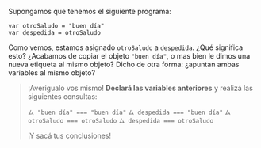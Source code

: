 Supongamos que tenemos el siguiente programa: 

```wollok
var otroSaludo = "buen día"
var despedida = otroSaludo
```

Como vemos, estamos asignado `otroSaludo` a `despedida`. ¿Qué significa esto? ¿Acabamos de copiar el objeto `"buen día"`, o mas bien le dimos una nueva etiqueta al mismo objeto? Dicho de otra forma: ¿apuntan ambas variables al mismo objeto? 

> ¡Averigualo vos mismo! **Declará las variables anteriores** y realizá las siguientes consultas:
>
> `ム "buen día" === "buen día"`
> `ム despedida === "buen día"`
> `ム otroSaludo === otroSaludo`
> `ム despedida === otroSaludo` 
> 
> ¡Y sacá tus conclusiones!